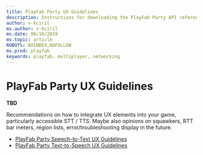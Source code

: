 ```yaml
---
title: PlayFab Party UX Guidelines
description: Instructions for downloading the PlayFab Party API reference documentation.
author: v-kciril
ms.author: v-kciril
ms.date: 08/16/2019
ms.topic: article
ROBOTS: NOINDEX,NOFOLLOW
ms.prod: playfab
keywords: playfab, multiplayer, networking
---
```

# PlayFab Party UX Guidelines

**TBD**

Recommendations on how to integrate UX elements into your game, particularly accessible STT / TTS.
Maybe also opinions on squawkers, RTT bar meters, region lists, error/troubleshooting display in the future.

* [PlayFab Party Speech-to-Text UX Guidelines](party-speech-to-text-ux-guidelines.md)
* [PlayFab Party Text-to-Speech UX Guidelines](party-text-to-speech-ux-guidelines.md)

